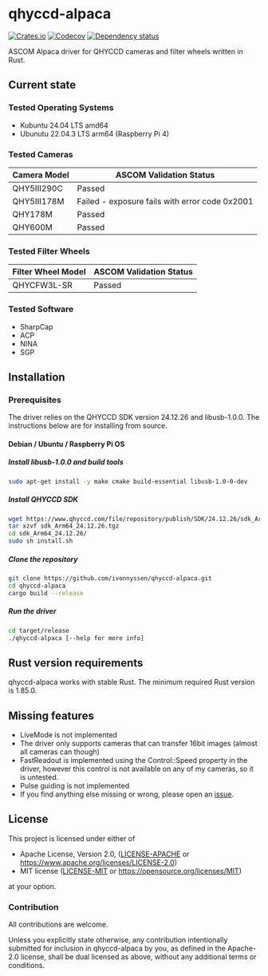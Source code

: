 # qhyccd-alpaca

[![Crates.io](https://img.shields.io/crates/v/qhyccd-alpaca.svg)](https://crates.io/crates/qhyccd-alpaca)
[![Codecov](https://codecov.io/github/ivonnyssen/qhyccd-alpaca/coverage.svg?branch=main)](https://codecov.io/gh/ivonnyssen/qhyccd-alpaca)
[![Dependency status](https://deps.rs/repo/github/ivonnyssen/qhyccd-alpaca/status.svg)](https://deps.rs/repo/github/ivonnyssen/qhyccd-alpaca)

ASCOM Alpaca driver for QHYCCD cameras and filter wheels written in Rust.

## Current state

### Tested Operating Systems

- Kubuntu 24.04 LTS amd64
- Ubunutu 22.04.3 LTS arm64 (Raspberry Pi 4)

### Tested Cameras

| Camera Model | ASCOM Validation Status |
| ------------ | ------ |
| QHY5III290C  | Passed |
| QHY5III178M  | Failed - exposure fails with error code 0x2001 |
| QHY178M      | Passed |
| QHY600M      | Passed |

### Tested Filter Wheels

| Filter Wheel Model | ASCOM Validation Status |
| ----------- | ------ |
| QHYCFW3L-SR | Passed |

### Tested Software

- SharpCap
- ACP
- NINA
- SGP

## Installation

### Prerequisites

The driver relies on the QHYCCD SDK version 24.12.26 and libusb-1.0.0.
The instructions below are for installing from source.

#### Debian / Ubuntu / Raspberry Pi OS

##### Install libusb-1.0.0 and build tools

```bash
sudo apt-get install -y make cmake build-essential libusb-1.0-0-dev
```

##### Install QHYCCD SDK

```bash
wget https://www.qhyccd.com/file/repository/publish/SDK/24.12.26/sdk_Arm64_24.12.26.tgz
tar xzvf sdk_Arm64_24.12.26.tgz 
cd sdk_Arm64_24.12.26/
sudo sh install.sh
```

##### Clone the repository

```bash
git clone https://github.com/ivonnyssen/qhyccd-alpaca.git
cd qhyccd-alpaca
cargo build --release
```

##### Run the driver

```bash
cd target/release
./qhyccd-alpaca [--help for more info]
```

## Rust version requirements

qhyccd-alpaca works with stable Rust. The minimum required Rust version is 1.85.0.

## Missing features

- LiveMode is not implemented
- The driver only supports cameras that can transfer 16bit images
(almost all cameras can though)
- FastReadout is implemented using the Control::Speed property in the driver, however
this control is not available on any of my cameras, so it is untested.
- Pulse guiding is not implemented
- If you find anything else missing or wrong, please open an [issue](https://github.com/ivonnyssen/qhyccd-alpaca/issues/new).

## License

This project is licensed under either of

- Apache License, Version 2.0, ([LICENSE-APACHE](LICENSE-APACHE) or
   <https://www.apache.org/licenses/LICENSE-2.0>)
- MIT license ([LICENSE-MIT](LICENSE-MIT) or
   <https://opensource.org/licenses/MIT>)

at your option.

### Contribution

All contributions are welcome.

Unless you explicitly state otherwise, any contribution intentionally submitted
for inclusion in qhyccd-alpaca by you, as defined in the Apache-2.0 license,
shall be dual licensed as above, without any additional terms or conditions.
